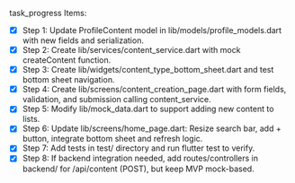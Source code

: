 task_progress Items:
- [x] Step 1: Update ProfileContent model in lib/models/profile_models.dart with new fields and serialization.
- [x] Step 2: Create lib/services/content_service.dart with mock createContent function.
- [x] Step 3: Create lib/widgets/content_type_bottom_sheet.dart and test bottom sheet navigation.
- [x] Step 4: Create lib/screens/content_creation_page.dart with form fields, validation, and submission calling content_service.
- [x] Step 5: Modify lib/mock_data.dart to support adding new content to lists.
- [x] Step 6: Update lib/screens/home_page.dart: Resize search bar, add + button, integrate bottom sheet and refresh logic.
- [x] Step 7: Add tests in test/ directory and run flutter test to verify.
- [x] Step 8: If backend integration needed, add routes/controllers in backend/ for /api/content (POST), but keep MVP mock-based.
